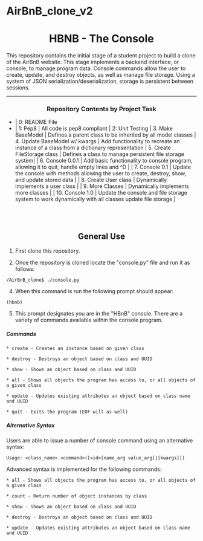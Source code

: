 # AirBnB_clone_v2

<center> <h1>HBNB - The Console</h1> </center>

This repository contains the initial stage of a student project to build a clone of the AirBnB website. This stage implements a backend interface, or console, to manage program data. Console commands allow the user to create, update, and destroy objects, as well as manage file storage. Using a system of JSON serialization/deserialization, storage is persistent between sessions.

---

<center><h3>Repository Contents by Project Task</h3> </center>

* | 0: README File 
* | 1: Pep8 | All code is pep8 compliant
| 2: Unit Testing 
| 3. Make BaseModel | Defines a parent class to be inherited by all model classes
| 4. Update BaseModel w/ kwargs | Add functionality to recreate an instance of a class from a dictionary representation
| 5. Create FileStorage class |  Defines a class to manage persistent file storage system|
| 6. Console 0.0.1 | Add basic functionality to console program, allowing it to quit, handle empty lines and ^D |
| 7. Console 0.1 | Update the console with methods allowing the user to create, destroy, show, and update stored data |
| 8. Create User class | Dynamically implements a user class |
| 9. More Classes | Dynamically implements more classes |
| 10. Console 1.0 | Update the console and file storage system to work dynamically with all  classes update file storage |
<br>
<br>
<center> <h2>General Use</h2> </center>

1. First clone this repository.

3. Once the repository is cloned locate the "console.py" file and run it as follows:
```
/AirBnB_clone$ ./console.py
```
4. When this command is run the following prompt should appear:
```
(hbnb)
```
5. This prompt designates you are in the "HBnB" console. There are a variety of commands available within the console program.

##### Commands
    * create - Creates an instance based on given class

    * destroy - Destroys an object based on class and UUID

    * show - Shows an object based on class and UUID

    * all - Shows all objects the program has access to, or all objects of a given class

    * update - Updates existing attributes an object based on class name and UUID

    * quit - Exits the program (EOF will as well)


##### Alternative Syntax
Users are able to issue a number of console command using an alternative syntax:

	Usage: <class_name>.<command>([<id>[name_arg value_arg]|[kwargs]])
Advanced syntax is implemented for the following commands: 

    * all - Shows all objects the program has access to, or all objects of a given class

	* count - Return number of object instances by class

    * show - Shows an object based on class and UUID

	* destroy - Destroys an object based on class and UUID

    * update - Updates existing attributes an object based on class name and UUID

